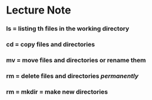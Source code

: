 # Lecture Note

### ls = listing th files in the working directory
### cd = copy files and directories
### mv = move files and directories or rename them
### rm = delete files and directories _permanently_
### rm = mkdir = make new directories
